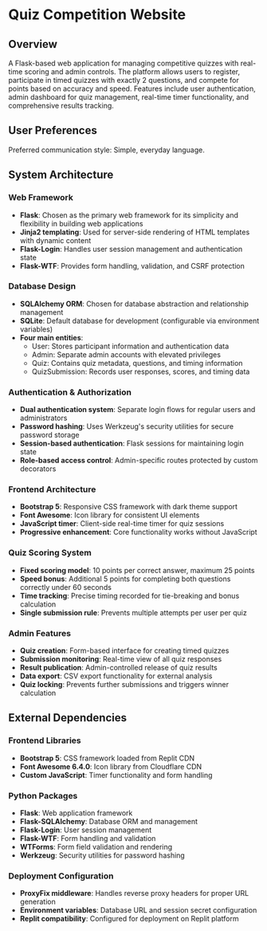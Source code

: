 # Quiz Competition Website

## Overview

A Flask-based web application for managing competitive quizzes with real-time scoring and admin controls. The platform allows users to register, participate in timed quizzes with exactly 2 questions, and compete for points based on accuracy and speed. Features include user authentication, admin dashboard for quiz management, real-time timer functionality, and comprehensive results tracking.

## User Preferences

Preferred communication style: Simple, everyday language.

## System Architecture

### Web Framework
- **Flask**: Chosen as the primary web framework for its simplicity and flexibility in building web applications
- **Jinja2 templating**: Used for server-side rendering of HTML templates with dynamic content
- **Flask-Login**: Handles user session management and authentication state
- **Flask-WTF**: Provides form handling, validation, and CSRF protection

### Database Design
- **SQLAlchemy ORM**: Chosen for database abstraction and relationship management
- **SQLite**: Default database for development (configurable via environment variables)
- **Four main entities**:
  - User: Stores participant information and authentication data
  - Admin: Separate admin accounts with elevated privileges
  - Quiz: Contains quiz metadata, questions, and timing information
  - QuizSubmission: Records user responses, scores, and timing data

### Authentication & Authorization
- **Dual authentication system**: Separate login flows for regular users and administrators
- **Password hashing**: Uses Werkzeug's security utilities for secure password storage
- **Session-based authentication**: Flask sessions for maintaining login state
- **Role-based access control**: Admin-specific routes protected by custom decorators

### Frontend Architecture
- **Bootstrap 5**: Responsive CSS framework with dark theme support
- **Font Awesome**: Icon library for consistent UI elements
- **JavaScript timer**: Client-side real-time timer for quiz sessions
- **Progressive enhancement**: Core functionality works without JavaScript

### Quiz Scoring System
- **Fixed scoring model**: 10 points per correct answer, maximum 25 points
- **Speed bonus**: Additional 5 points for completing both questions correctly under 60 seconds
- **Time tracking**: Precise timing recorded for tie-breaking and bonus calculation
- **Single submission rule**: Prevents multiple attempts per user per quiz

### Admin Features
- **Quiz creation**: Form-based interface for creating timed quizzes
- **Submission monitoring**: Real-time view of all quiz responses
- **Result publication**: Admin-controlled release of quiz results
- **Data export**: CSV export functionality for external analysis
- **Quiz locking**: Prevents further submissions and triggers winner calculation

## External Dependencies

### Frontend Libraries
- **Bootstrap 5**: CSS framework loaded from Replit CDN
- **Font Awesome 6.4.0**: Icon library from Cloudflare CDN
- **Custom JavaScript**: Timer functionality and form handling

### Python Packages
- **Flask**: Web application framework
- **Flask-SQLAlchemy**: Database ORM and management
- **Flask-Login**: User session management
- **Flask-WTF**: Form handling and validation
- **WTForms**: Form field validation and rendering
- **Werkzeug**: Security utilities for password hashing

### Deployment Configuration
- **ProxyFix middleware**: Handles reverse proxy headers for proper URL generation
- **Environment variables**: Database URL and session secret configuration
- **Replit compatibility**: Configured for deployment on Replit platform